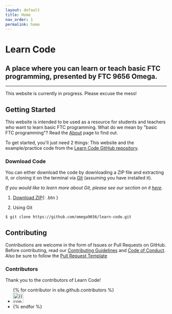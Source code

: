 ```yaml
---
layout: default
title: Home
nav_order: 1
permalink: home
---
```


# Learn Code
## A place where you can learn or teach basic FTC programming, presented by FTC 9656 Omega. 

---

This website is currently in progress. Please excuse the mess!

## Getting Started
This website is intended to be used as a resource for students and teachers who want to learn basic FTC programming. What do we mean by "basic FTC programming"? Read the [About](/about) page to find out.

To get started, you'll just need 2 things: This website and the example/practice code from the [Learn Code GitHub repository](https://github.com/omega9656/learn-code).

### Download Code
You can either download the code by downloading a ZIP file
and extracting it, or cloning it on the terminal via [Git](https://git-scm.com/) (assuming you have installed it). 

*If you would like to learn more about Git, please see our section on it [here](/learn/unit8/git.md).*

1. [Download ZIP](https://github.com/omega9656/learn-code/zipball/master/){: .btn }

2. Using Git
```shell
$ git clone https://github.com/omega9656/learn-code.git
```


## Contributing
Contributions are welcome in the form of Issues or Pull Requests on GitHub. Before contributing, read our [Contributing Guidelines](https://github.com/omega9656/learn-code/blob/master/CONTRIBUTING.md) and [Code of Conduct](https://github.com/omega9656/learn-code/blob/master/CODE_OF_CONDUCT.md). Also be sure to follow the [Pull Request Template](https://github.com/omega9656/learn-code/blob/master/pull_request_template.md)

### Contributors
Thank you to the contributors of Learn Code!

<ul class="list-style-none">
{% for contributor in site.github.contributors %}
    <li class="d-inline-block mr-1">
        <a href="{{ contributor.html_url }}"><img src="{{ contributor.avatar_url }}" width="32" height="32" alt="{{ contributor.login }}"/></a>
    <li>
{% endfor %}
<ul>

<!--
    Code for Contributors section from
    https://github.com/pmarsceill/just-the-docs/blob/master/index.md
-->